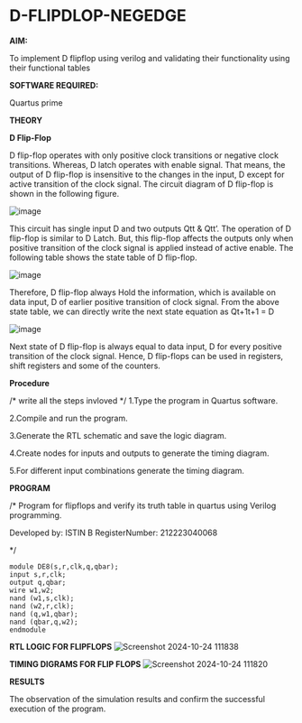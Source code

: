 # D-FLIPDLOP-NEGEDGE

**AIM:**

To implement  D flipflop using verilog and validating their functionality using their functional tables

**SOFTWARE REQUIRED:**

Quartus prime

**THEORY**

**D Flip-Flop**

D flip-flop operates with only positive clock transitions or negative clock transitions. Whereas, D latch operates with enable signal. That means, the output of D flip-flop is insensitive to the changes in the input, D except for active transition of the clock signal. The circuit diagram of D flip-flop is shown in the following figure.

![image](https://github.com/naavaneetha/D-FLIPDLOP-NEGEDGE/assets/154305477/48c81fe8-bc3f-40e7-95e2-519fc155ad51)

This circuit has single input D and two outputs Qtt & Qtt’. The operation of D flip-flop is similar to D Latch. But, this flip-flop affects the outputs only when positive transition of the clock signal is applied instead of active enable. The following table shows the state table of D flip-flop.

![image](https://github.com/naavaneetha/D-FLIPDLOP-NEGEDGE/assets/154305477/e5f3fda7-68ec-4a3a-a0a4-cf6f9cc4ab55)

Therefore, D flip-flop always Hold the information, which is available on data input, D of earlier positive transition of clock signal. From the above state table, we can directly write the next state equation as Qt+1t+1 = D

![image](https://github.com/naavaneetha/D-FLIPDLOP-NEGEDGE/assets/154305477/8592c0d8-2917-4142-91b9-d6c30dd891d2)

Next state of D flip-flop is always equal to data input, D for every positive transition of the clock signal. Hence, D flip-flops can be used in registers, shift registers and some of the counters.

**Procedure**

/* write all the steps invloved */
1.Type the program in Quartus software.

2.Compile and run the program.

3.Generate the RTL schematic and save the logic diagram.

4.Create nodes for inputs and outputs to generate the timing diagram.

5.For different input combinations generate the timing diagram.

**PROGRAM**

/* Program for flipflops and verify its truth table in quartus using Verilog programming. 

Developed by: ISTIN B
RegisterNumber: 212223040068

*/
```
module DE8(s,r,clk,q,qbar);
input s,r,clk;
output q,qbar;
wire w1,w2;
nand (w1,s,clk);
nand (w2,r,clk);
nand (q,w1,qbar);
nand (qbar,q,w2);
endmodule
```

**RTL LOGIC FOR FLIPFLOPS**
![Screenshot 2024-10-24 111838](https://github.com/user-attachments/assets/251f8777-ac83-4235-aa46-6d88e5f097ad)


**TIMING DIGRAMS FOR FLIP FLOPS**
![Screenshot 2024-10-24 111820](https://github.com/user-attachments/assets/3f2be828-3c47-488e-a7d8-6f8914a1ceaf)


**RESULTS**

The observation of the simulation results and confirm the successful execution of the program.
